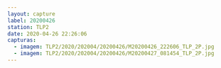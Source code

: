 ```yaml
---
layout: capture
label: 20200426
station: TLP2
date: 2020-04-26 22:26:06
capturas:
  - imagem: TLP2/2020/202004/20200426/M20200426_222606_TLP_2P.jpg
  - imagem: TLP2/2020/202004/20200426/M20200427_081454_TLP_2P.jpg
---
```

